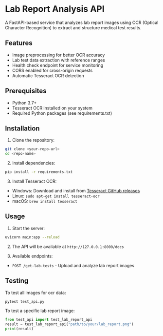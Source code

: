 # Lab Report Analysis API

A FastAPI-based service that analyzes lab report images using OCR (Optical Character Recognition) to extract and structure medical test results.

## Features

- Image preprocessing for better OCR accuracy
- Lab test data extraction with reference ranges
- Health check endpoint for service monitoring
- CORS enabled for cross-origin requests
- Automatic Tesseract OCR detection

## Prerequisites

- Python 3.7+
- Tesseract OCR installed on your system
- Required Python packages (see requirements.txt)

## Installation

1. Clone the repository:
```bash
git clone <your-repo-url>
cd <repo-name>
```

2. Install dependencies:
```bash
pip install -r requirements.txt
```

3. Install Tesseract OCR:
- Windows: Download and install from [Tesseract GitHub releases](https://github.com/UB-Mannheim/tesseract/wiki)
- Linux: `sudo apt-get install tesseract-ocr`
- macOS: `brew install tesseract`

## Usage

1. Start the server:
```bash
uvicorn main:app --reload
```

2. The API will be available at `http://127.0.0.1:8000/docs`

3. Available endpoints:
- `POST /get-lab-tests` - Upload and analyze lab report images

## Testing

To test all images for ocr data:
```bash
pytest test_api.py
```
To test a specific lab report image:
```python
from test_api import test_lab_report_api
result = test_lab_report_api("path/to/your/lab_report.png")
print(result)
```

